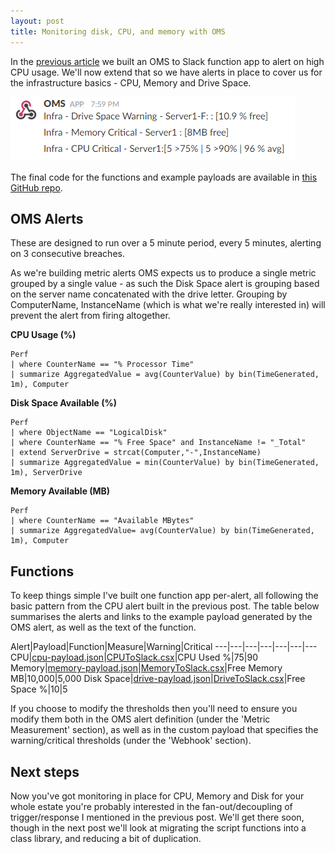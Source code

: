 ```yaml
---
layout: post
title: Monitoring disk, CPU, and memory with OMS
---
```

In the [previous article](/2017/08/12/Analysing-blob-storage-metrics-with-Power-BI) we built an OMS to Slack function app to alert on high CPU usage.  We'll now extend that so we have alerts in place to cover us for the infrastructure basics - CPU, Memory and Drive Space.

![Example Alerts](/assets/2017-08-21/AlertSample.png)

The final code for the functions and example payloads are available in [this GitHub repo](https://github.com/taddison/blog-oms-to-slack/tree/master/MultipleFunctions).

<!--more-->

## OMS Alerts

These are designed to run over a 5 minute period, every 5 minutes, alerting on 3 consecutive breaches.

As we're building metric alerts OMS expects us to produce a single metric grouped by a single value - as such the Disk Space alert is grouping based on the server name concatenated with the drive letter.  Grouping by ComputerName, InstanceName (which is what we're really interested in) will prevent the alert from firing altogether.

**CPU Usage (%)**
```
Perf 
| where CounterName == "% Processor Time" 
| summarize AggregatedValue = avg(CounterValue) by bin(TimeGenerated, 1m), Computer
```

**Disk Space Available (%)**
```
Perf 
| where ObjectName == "LogicalDisk"  
| where CounterName == "% Free Space" and InstanceName != "_Total" 
| extend ServerDrive = strcat(Computer,"-",InstanceName) 
| summarize AggregatedValue = min(CounterValue) by bin(TimeGenerated, 1m), ServerDrive
```

**Memory Available (MB)**
```
Perf 
| where CounterName == "Available MBytes" 
| summarize AggregatedValue= avg(CounterValue) by bin(TimeGenerated, 1m), Computer 
```

## Functions

To keep things simple I've built one function app per-alert, all following the basic pattern from the CPU alert built in the previous post.  The table below summarises the alerts and links to the example payload generated by the OMS alert, as well as the text of the function.

Alert|Payload|Function|Measure|Warning|Critical
---|---|---|---|---|---|---
CPU|[cpu-payload.json](/assets/2017-08-21/cpu-payload.json)|[CPUToSlack.csx](/assets/2017-08-21/CPUToSlack.csx)|CPU Used %|75|90
Memory|[memory-payload.json](/assets/2017-08-21/memory-payload.json)|[MemoryToSlack.csx](/assets/2017-08-21/MemoryToSlack.csx)|Free Memory MB|10,000|5,000
Disk Space|[drive-payload.json](/assets/2017-08-21/drive-payload.json)|[DriveToSlack.csx](/assets/2017-08-21/DriveToSlack.csx)|Free Space %|10|5

If you choose to modify the thresholds then you'll need to ensure you modify them both in the OMS alert definition (under the 'Metric Measurement' section), as well as in the custom payload that specifies the warning/critical thresholds (under the 'Webhook' section).

## Next steps

Now you've got monitoring in place for CPU, Memory and Disk for your whole estate you're probably interested in the fan-out/decoupling of trigger/response I mentioned in the previous post.  We'll get there soon, though in the next post we'll look at migrating the script functions into a class library, and reducing a bit of duplication.